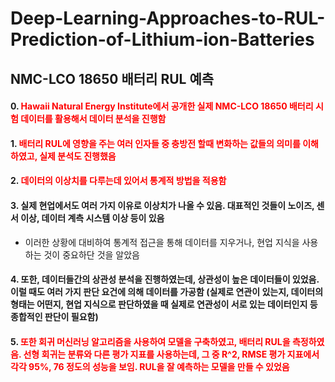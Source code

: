 # Deep-Learning-Approaches-to-RUL-Prediction-of-Lithium-ion-Batteries

## NMC-LCO 18650 배터리 RUL 예측

####    0.<span style="color: red;"> Hawaii Natural Energy Institute에서 공개한 실제 NMC-LCO 18650 배터리 시험 데이터를 활용해서 데이터 분석을 진행함
    
####    1. <span style="color: red;"> 배터리 RUL에 영향을 주는 여러 인자들 중 충방전 할때 변화하는 값들의 의미를 이해하였고, 실제 분석도 진행했음 </span>
    
    
####    2. <span style="color: red;">   데이터의 이상치를 다루는데 있어서 통계적 방법을 적용함 </span>

    
    
#### 3. 실제 현업에서도 여러 가지 이유로 이상치가 나올 수 있음. 대표적인 것들이 노이즈, 센서 이상, 데이터 계측 시스템 이상 등이 있음
   - 이러한 상황에 대비하여 통계적 접근을 통해 데이터를 지우거나, 현업 지식을 사용하는 것이 중요하단 것을 알았음

#### 4. 또한, 데이터들간의 상관성 분석을 진행하였는데, 상관성이 높은 데이터들이 있었음. 이럴 때도 여러 가지 판단 요건에 의해 데이터를 가공함 (실제로 연관이 있는지, 데이터의 형태는 어떤지, 현업 지식으로 판단하였을 때 실제로 연관성이 서로 있는 데이터인지 등 종합적인 판단이 필요함)

   

#### 5. <span style="color: red;"> 또한 회귀 머신러닝 알고리즘을 사용하여 모델을 구축하였고, 배터리 RUL을 측정하였음. 선형 회귀는 분류와 다른 평가 지표를 사용하는데, 그 중 R^2, RMSE 평가 지표에서 각각 95%, 76 정도의 성능을 보임. RUL을 잘 예측하는 모델을 만들 수 있었음 </span>

